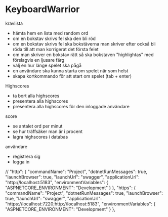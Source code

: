 # KeyboardWarrior

kravlista
- hämta hem en lista med random ord
- om en bokstav skrivs fel ska den bli röd
- om en bokstav skrivs fel ska bokstäverna man skriver efter också bli röda till att man korrigerat det första felet
- om man skriver en bokstav rätt så ska bokstaven "highlightas" med förslagvis en ljusare färg
- välj en hur länge spelet ska pågå
- en användare ska kunna starta om spelet när som helst
- skapa kortkommando för att start om spelet (tab + enter)

Highscores
- ta bort alla highscores
- presentera alla highscores
- presentera alla highscores för den inloggade användare

score
- se antalet ord per minut
- se hur träffsäker man är i procent
- lagra highscores i databas

användare
- registrera sig
- logga in



// "http": {
      "commandName": "Project",
      "dotnetRunMessages": true,
      "launchBrowser": true,
      "launchUrl": "swagger",
      "applicationUrl": "http://localhost:5183",
      "environmentVariables": {
        "ASPNETCORE_ENVIRONMENT": "Development"
      }
    },
    "https": {
      "commandName": "Project",
      "dotnetRunMessages": true,
      "launchBrowser": true,
      "launchUrl": "swagger",
      "applicationUrl": "https://localhost:7220;http://localhost:5183",
      "environmentVariables": {
        "ASPNETCORE_ENVIRONMENT": "Development"
      }
    },